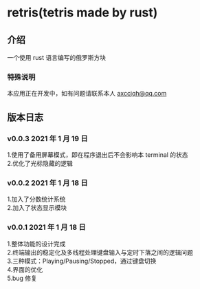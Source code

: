 # retris(tetris made by rust)

## 介绍

一个使用 rust 语言编写的俄罗斯方块

### 特殊说明

本应用正在开发中，如有问题请联系本人
axccjqh@qq.com

## 版本日志

### v0.0.3 2021 年 1 月 19 日

1.使用了备用屏幕模式，即在程序退出后不会影响本 terminal 的状态  
2.优化了光标隐藏的逻辑

### v0.0.2 2021 年 1 月 18 日

1.加入了分数统计系统  
2.加入了状态显示模块

### v0.0.1 2021 年 1 月 18 日

1.整体功能的设计完成  
2.终端输出的稳定化及多线程处理键盘输入与定时下落之间的逻辑问题  
3.三种模式：Playing/Pausing/Stopped，通过键盘切换  
4.界面的优化  
5.bug 修复
